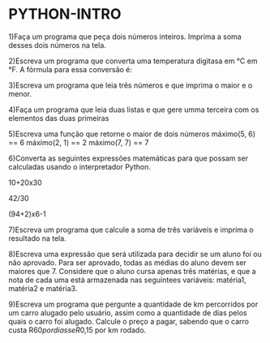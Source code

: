 # PYTHON-INTRO
1)Faça um programa que peça dois números inteiros. Imprima a soma desses dois números na tela.

2)Escreva um programa que converta uma temperatura digitasa em °C em °F. A fórmula para essa conversão é: 

3)Escreva um programa que leia três números e que imprima o maior e o menor.

4)Faça um programa que leia duas listas e que gere umma terceira com os elementos das duas primeiras

5)Escreva uma função que retorne o maior de dois números
máximo(5, 6) == 6
máximo(2, 1) == 2
máximo(7, 7) == 7

6)Converta as seguintes expressões matemáticas para que possam ser calculadas usando o interpretador Python.

10+20x30

42/30

(94+2)x6-1

7)Escreva um programa que calcule a soma de três variáveis e imprima o resultado na tela.

8)Escreva uma expressão que será utilizada para decidir se um aluno foi ou não aprovado. Para ser aprovado, todas as médias  do aluno devem ser maiores que 7. Considere que o  aluno cursa apenas três matérias, e  que a nota de cada uma está armazenada nas seguintees variáveis: matéria1, matéria2 e matéria3.

9)Escreva um programa que pergunte a quantidade de km percorridos por um carro alugado pelo usuário, assim como a quantidade de dias pelos quais o carro foi alugado. Calcule o preço a pagar, sabendo que o carro custa R$60 por diass e R$0,15  por km rodado.
